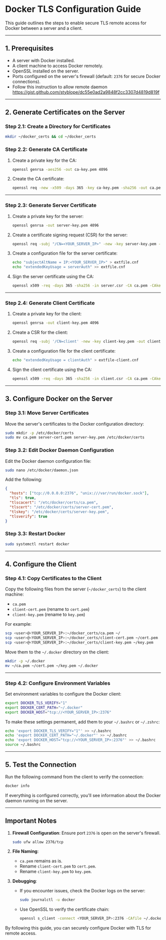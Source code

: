 
# Docker TLS Configuration Guide

This guide outlines the steps to enable secure TLS remote access for Docker between a server and a client.

---

## **1. Prerequisites**
- A server with Docker installed.
- A client machine to access Docker remotely.
- OpenSSL installed on the server.
- Ports configured on the server's firewall (default: `2376` for secure Docker connections).
- Follow this instruction to allow remote daemon https://gist.github.com/styblope/dc55e0ad2a9848f2cc3307d4819d819f

---

## **2. Generate Certificates on the Server**

### **Step 2.1: Create a Directory for Certificates**
```bash
mkdir ~/docker_certs && cd ~/docker_certs
```

### **Step 2.2: Generate CA Certificate**
1. Create a private key for the CA:
   ```bash
   openssl genrsa -aes256 -out ca-key.pem 4096
   ```

2. Create the CA certificate:
   ```bash
   openssl req -new -x509 -days 365 -key ca-key.pem -sha256 -out ca.pem
   ```

---

### **Step 2.3: Generate Server Certificate**
1. Create a private key for the server:
   ```bash
   openssl genrsa -out server-key.pem 4096
   ```

2. Create a certificate signing request (CSR) for the server:
   ```bash
   openssl req -subj "/CN=<YOUR_SERVER_IP>" -new -key server-key.pem -out server.csr
   ```

3. Create a configuration file for the server certificate:
   ```bash
   echo "subjectAltName = IP:<YOUR_SERVER_IP>" > extfile.cnf
   echo "extendedKeyUsage = serverAuth" >> extfile.cnf
   ```

4. Sign the server certificate using the CA:
   ```bash
   openssl x509 -req -days 365 -sha256 -in server.csr -CA ca.pem -CAkey ca-key.pem -CAcreateserial -out server-cert.pem -extfile extfile.cnf
   ```

---

### **Step 2.4: Generate Client Certificate**
1. Create a private key for the client:
   ```bash
   openssl genrsa -out client-key.pem 4096
   ```

2. Create a CSR for the client:
   ```bash
   openssl req -subj '/CN=client' -new -key client-key.pem -out client.csr
   ```

3. Create a configuration file for the client certificate:
   ```bash
   echo "extendedKeyUsage = clientAuth" > extfile-client.cnf
   ```

4. Sign the client certificate using the CA:
   ```bash
   openssl x509 -req -days 365 -sha256 -in client.csr -CA ca.pem -CAkey ca-key.pem -CAcreateserial -out client-cert.pem -extfile extfile-client.cnf
   ```

---

## **3. Configure Docker on the Server**

### **Step 3.1: Move Server Certificates**
Move the server's certificates to the Docker configuration directory:
```bash
sudo mkdir -p /etc/docker/certs
sudo mv ca.pem server-cert.pem server-key.pem /etc/docker/certs
```

### **Step 3.2: Edit Docker Daemon Configuration**
Edit the Docker daemon configuration file:
```bash
sudo nano /etc/docker/daemon.json
```

Add the following:
```json
{
  "hosts": ["tcp://0.0.0.0:2376", "unix:///var/run/docker.sock"],
  "tls": true,
  "tlscacert": "/etc/docker/certs/ca.pem",
  "tlscert": "/etc/docker/certs/server-cert.pem",
  "tlskey": "/etc/docker/certs/server-key.pem",
  "tlsverify": true
}
```

### **Step 3.3: Restart Docker**
```bash
sudo systemctl restart docker
```

---

## **4. Configure the Client**

### **Step 4.1: Copy Certificates to the Client**
Copy the following files from the server (`~/docker_certs`) to the client machine:
- `ca.pem`
- `client-cert.pem` (rename to `cert.pem`)
- `client-key.pem` (rename to `key.pem`)

For example:
```bash
scp <user>@<YOUR_SERVER_IP>:~/docker_certs/ca.pem ~/
scp <user>@<YOUR_SERVER_IP>:~/docker_certs/client-cert.pem ~/cert.pem
scp <user>@<YOUR_SERVER_IP>:~/docker_certs/client-key.pem ~/key.pem
```

Move them to the `~/.docker` directory on the client:
```bash
mkdir -p ~/.docker
mv ~/ca.pem ~/cert.pem ~/key.pem ~/.docker
```

---

### **Step 4.2: Configure Environment Variables**
Set environment variables to configure the Docker client:
```bash
export DOCKER_TLS_VERIFY="1"
export DOCKER_CERT_PATH="~/.docker"
export DOCKER_HOST="tcp://<YOUR_SERVER_IP>:2376"
```

To make these settings permanent, add them to your `~/.bashrc` or `~/.zshrc`:
```bash
echo 'export DOCKER_TLS_VERIFY="1"' >> ~/.bashrc
echo 'export DOCKER_CERT_PATH="~/.docker"' >> ~/.bashrc
echo 'export DOCKER_HOST="tcp://<YOUR_SERVER_IP>:2376"' >> ~/.bashrc
source ~/.bashrc
```

---

## **5. Test the Connection**
Run the following command from the client to verify the connection:
```bash
docker info
```

If everything is configured correctly, you'll see information about the Docker daemon running on the server.

---

## **Important Notes**
1. **Firewall Configuration**: Ensure port `2376` is open on the server's firewall.
   ```bash
   sudo ufw allow 2376/tcp
   ```

2. **File Naming**:
   - `ca.pem` remains as is.
   - Rename `client-cert.pem` to `cert.pem`.
   - Rename `client-key.pem` to `key.pem`.

3. **Debugging**:
   - If you encounter issues, check the Docker logs on the server:
     ```bash
     sudo journalctl -u docker
     ```
   - Use OpenSSL to verify the certificate chain:
     ```bash
     openssl s_client -connect <YOUR_SERVER_IP>:2376 -CAfile ~/.docker/ca.pem
     ```

By following this guide, you can securely configure Docker with TLS for remote access.
